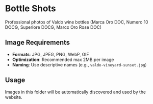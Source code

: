 # Bottle Shots

Professional photos of Valdo wine bottles (Marca Oro DOC, Numero 10 DOCG, Superiore DOCG, Marco Oro Rose DOC)

## Image Requirements
- **Formats**: JPG, JPEG, PNG, WebP, GIF
- **Optimization**: Recommended max 2MB per image
- **Naming**: Use descriptive names (e.g., `valdo-vineyard-sunset.jpg`)

## Usage
Images in this folder will be automatically discovered and used by the website.
